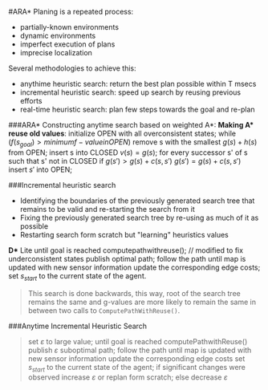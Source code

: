 #ARA\*
Planing is a repeated process:
- partially-known environments
- dynamic environments
- imperfect execution of plans
- imprecise localization

Several methodologies to achieve this:
- anythime heuristic search: return the best plan possible within T msecs
- incremental heuristic search: speed up search by reusing previous efforts
- real-time heuristic search: plan few steps towards the goal and re-plan

###ARA\*
Constructing anytime search based on weighted A\*:
**Making A\* reuse old values**:
initialize OPEN with all overconsistent states;
while ($f(s_{goal}) >  minimum f-value in OPEN$)
     remove s with the smallest $g(s) + h(s)$ from OPEN;
     insert s into CLOSED
     $v(s) = g(s)$;
     for every successor s' of s such that s' not in CLOSED
        if $g(s') > g(s) + c(s, s')$
           $g(s') = g(s) + c(s, s')$
           insert $s'$ into OPEN;

###Incremental heuristic search
- Identifying the boundaries of the previously generated search tree that remains to be valid and re-starting the search from it
- Fixing the previously generated search tree by re-using as much of it as possible
- Restarting search form scratch but "learning" heuristics values

**D\*** Lite
until goal is reached
    computepathwithreuse(); // modified to fix underconsistent states
    publish optimal path;
    follow the path until map is updated with new sensor information
    update the corresponding edge costs;
    set $s_{start}$ to the current state of the agent.
>This search is done backwards, this way, root of the search tree remains the same and g-values are more likely to remain the same in between two calls to `ComputePathWithReuse()`.

###Anytime Incremental Heuristic Search
>
>set $\varepsilon$ to large value;
>until goal is reached
>   computePathwithReuse()
>   publish $\varepsilon$ suboptimal path;
>   follow the path until map is updated with new sensor information
>   update the corresponding edge costs
>   set $s_{start}$ to the current state of the agent;
>   if significant changes were observed
>       increase $\varepsilon$ or replan form scratch; 
>   else
>       decrease $\varepsilon$
